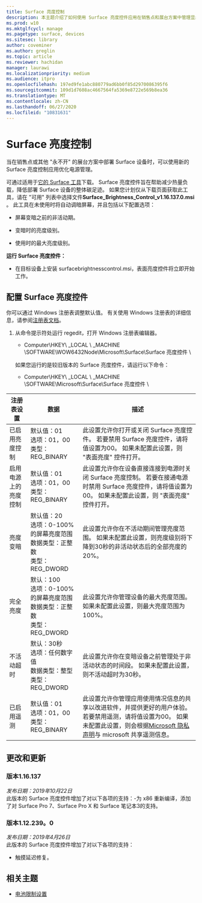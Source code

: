 ```yaml
---
title: Surface 亮度控制
description: 本主题介绍了如何使用 Surface 亮度控件应用在销售点和展台方案中管理显示器亮度。
ms.prod: w10
ms.mktglfcycl: manage
ms.pagetype: surface, devices
ms.sitesec: library
author: coveminer
ms.author: greglin
ms.topic: article
ms.reviewer: hachidan
manager: laurawi
ms.localizationpriority: medium
ms.audience: itpro
ms.openlocfilehash: 197ed9fe1abc880779ad6bb0f85d2970086395f6
ms.sourcegitcommit: 109d1d7608ac4667564fa5369e8722e569b8ea36
ms.translationtype: MT
ms.contentlocale: zh-CN
ms.lasthandoff: 06/27/2020
ms.locfileid: "10831631"
---
```

# Surface 亮度控制

当在销售点或其他 "永不开" 的展台方案中部署 Surface 设备时，可以使用新的 Surface 亮度控制应用优化电源管理。

可通过适用于[它的 Surface 工具](https://www.microsoft.com/download/details.aspx?id=46703)下载。
Surface 亮度控件旨在帮助减少热量负载，降低部署 Surface 设备的整体碳足迹。
如果您计划仅从下载页面获取此工具，请在 "可用" 列表中选择文件**Surface_Brightness_Control_v1.16.137.0.msi** 。
此工具在未使用时将自动调暗屏幕，并且包括以下配置选项：

- 屏幕变暗之前的非活动期。

- 变暗时的亮度级别。

- 使用时的最大亮度级别。

**运行 Surface 亮度控件：**

- 在目标设备上安装 surfacebrightnesscontrol.msi，表面亮度控件将立即开始工作。

##  <a name="configuring-surface-brightness-control"></a>配置 Surface 亮度控件

你可以通过 Windows 注册表调整默认值。 有关使用 Windows 注册表的详细信息，请参阅[注册表文档](https://docs.microsoft.com/windows/desktop/sysinfo/registry)。

1.  从命令提示符处运行 regedit，打开 Windows 注册表编辑器。
    
      - Computer\HKEY\ _LOCAL \ _MACHINE \SOFTWARE\WOW6432Node\Microsoft\Surface\Surface 亮度控件 \ 
    
    如果您运行的是较旧版本的 Surface 亮度控件，请运行以下命令：
    
      - Computer\HKEY\ _LOCAL \ _MACHINE \SOFTWARE\Microsoft\Surface\Surface 亮度控件 \


| 注册表设置 | 数据| 描述  
|-----------|------------|---------------
| 已启用亮度控制  |  默认值：01  <br> 选项：01，00 <br> 类型： REG_BINARY |  此设置允许你打开或关闭 Surface 亮度控件。 若要禁用 Surface 亮度控件，请将值设置为00。 如果未配置此设置，则 "表面亮度" 控件打开。 |
| 启用电源上的亮度控制| 默认值：01 <br> 选项：01，00 <br> 类型： REG_BINARY | 此设置允许你在设备直接连接到电源时关闭 Surface 亮度控制。 若要在接通电源时禁用 Surface 亮度控件，请将值设置为00。 如果未配置此设置，则 "表面亮度" 控件打开。 |
| 亮度变暗   | 默认值：20  <br>选项：0-100% 的屏幕亮度范围 <br> 数据类型：正整数 <br> 类型： REG_DWORD | 此设置允许你在不活动期间管理亮度范围。 如果未配置此设置，则亮度级别将下降到30秒的非活动状态后的全部亮度的20%。 |
完全亮度   | 默认：100  <br>选项：0-100% 的屏幕亮度范围 <br> 数据类型：正整数 <br> 类型： REG_DWORD  | 此设置允许你管理设备的最大亮度范围。 如果未配置此设置，则最大亮度范围为100%。|  
| 不活动超时| 默认：30秒 <br>选项：任何数字值  <br>数据类型：整型  <br> 类型： REG_DWORD | 此设置允许你在变暗设备之前管理处于非活动状态的时间段。 如果未配置此设置，则不活动超时为30秒。|
| 已启用遥测 | 默认值：01 <br>选项：01，00 <br> 类型： REG_BINARY  | 此设置允许你管理应用使用情况信息的共享以改进软件，并提供更好的用户体验。 若要禁用遥测，请将值设置为00。 如果未配置此设置，则会根据[Microsoft 隐私声明](https://privacy.microsoft.com/privacystatement)与 microsoft 共享遥测信息。 |

##  <a name="changes-and-updates"></a>更改和更新

###  <a name="version-1.16.137"></a>版本1.16.137<br>
*发布日期：2019年10月22日*<br>
此版本的 Surface 亮度控件增加了对以下各项的支持：-为 x86 重新编译，添加了对 Surface Pro 7、Surface Pro X 和 Surface 笔记本3的支持。 

###  <a name="version-1.12.239.0"></a>版本1.12.239。0
*发布日期：2019年4月26日*<br>
此版本的 Surface 亮度控件增加了对以下各项的支持：
- 触摸延迟修复。


##  <a name="related-topics"></a>相关主题

- [电池限制设置](battery-limit.md)

